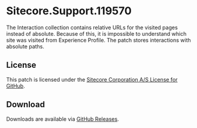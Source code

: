 # Sitecore.Support.119570
The Interaction collection contains relative URLs for the visited pages instead of absolute. Because of this, it is impossible to understand which site was visited from Experience Profile. The patch stores interactions with absolute paths.

## License  
This patch is licensed under the [Sitecore Corporation A/S License for GitHub](https://github.com/sitecoresupport/Sitecore.Support.119570/blob/master/LICENSE).  

## Download  
Downloads are available via [GitHub Releases](https://github.com/sitecoresupport/Sitecore.Support.119570/releases).  
